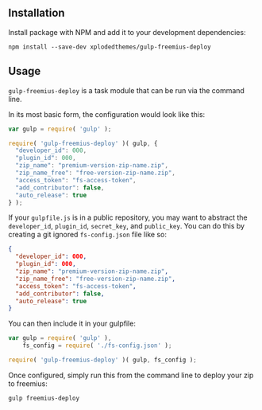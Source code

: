 ## Installation

Install package with NPM and add it to your development dependencies:

`npm install --save-dev xplodedthemes/gulp-freemius-deploy`

## Usage

`gulp-freemius-deploy` is a task module that can be run via the command line.

In its most basic form, the configuration would look like this:

```js
var gulp = require( 'gulp' );

require( 'gulp-freemius-deploy' )( gulp, {
  "developer_id": 000,
  "plugin_id": 000,
  "zip_name": "premium-version-zip-name.zip",
  "zip_name_free": "free-version-zip-name.zip",
  "access_token": "fs-access-token",
  "add_contributor": false,
  "auto_release": true
} );
```

If your `gulpfile.js` is in a public repository, you may want to abstract the `developer_id`, `plugin_id`, `secret_key`, and `public_key`. You can do this by creating a git ignored `fs-config.json` file like so:

```json
{
  "developer_id": 000,
  "plugin_id": 000,
  "zip_name": "premium-version-zip-name.zip",
  "zip_name_free": "free-version-zip-name.zip",
  "access_token": "fs-access-token",
  "add_contributor": false,
  "auto_release": true
}
```

You can then include it in your gulpfile:

```js
var gulp = require( 'gulp' ),
    fs_config = require( './fs-config.json' );

require( 'gulp-freemius-deploy' )( gulp, fs_config );
```

Once configured, simply run this from the command line to deploy your zip to freemius:

`gulp freemius-deploy`
